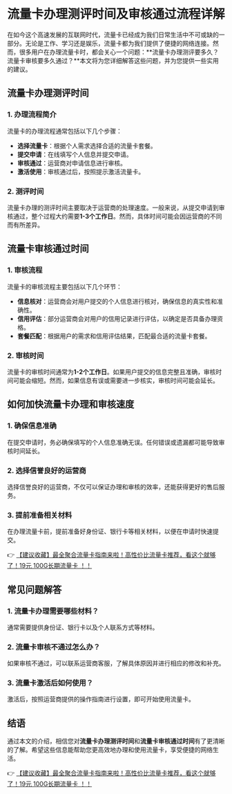 # 流量卡办理测评时间及审核通过流程详解

在如今这个高速发展的互联网时代，流量卡已经成为我们日常生活中不可或缺的一部分。无论是工作、学习还是娱乐，流量卡都为我们提供了便捷的网络连接。然而，很多用户在办理流量卡时，都会关心一个问题：**流量卡办理测评要多久？流量卡审核要多久通过？**本文将为您详细解答这些问题，并为您提供一些实用的建议。

## 流量卡办理测评时间

### 1. 办理流程简介
流量卡的办理流程通常包括以下几个步骤：
- **选择流量卡**：根据个人需求选择合适的流量卡套餐。
- **提交申请**：在线填写个人信息并提交申请。
- **审核通过**：运营商对申请信息进行审核。
- **激活使用**：审核通过后，按照提示激活流量卡。

### 2. 测评时间
流量卡办理的测评时间主要取决于运营商的处理速度。一般来说，从提交申请到审核通过，整个过程大约需要**1-3个工作日**。然而，具体时间可能会因运营商的不同而有所差异。

## 流量卡审核通过时间

### 1. 审核流程
流量卡的审核流程主要包括以下几个环节：
- **信息核对**：运营商会对用户提交的个人信息进行核对，确保信息的真实性和准确性。
- **信用评估**：部分运营商会对用户的信用记录进行评估，以确定是否具备办理资格。
- **套餐匹配**：根据用户的需求和信用评估结果，匹配最合适的流量卡套餐。

### 2. 审核时间
流量卡的审核时间通常为**1-2个工作日**。如果用户提交的信息完整且准确，审核时间可能会缩短。然而，如果信息有误或需要进一步核实，审核时间可能会延长。

## 如何加快流量卡办理和审核速度

### 1. 确保信息准确
在提交申请时，务必确保填写的个人信息准确无误。任何错误或遗漏都可能导致审核时间延长。

### 2. 选择信誉良好的运营商
选择信誉良好的运营商，不仅可以保证办理和审核的效率，还能获得更好的售后服务。

### 3. 提前准备相关材料
在办理流量卡前，提前准备好身份证、银行卡等相关材料，以便在申请时快速提交。

👉 [【建议收藏】最全聚合流量卡指南来啦！高性价比流量卡推荐，看这个就够了！19元 100G长期流量卡 ！！](https://bit.ly/Liuliangka)

## 常见问题解答

### 1. 流量卡办理需要哪些材料？
通常需要提供身份证、银行卡以及个人联系方式等材料。

### 2. 流量卡审核不通过怎么办？
如果审核不通过，可以联系运营商客服，了解具体原因并进行相应的修改和补充。

### 3. 流量卡激活后如何使用？
激活后，按照运营商提供的操作指南进行设置，即可开始使用流量卡。

## 结语

通过本文的介绍，相信您对**流量卡办理测评时间**和**流量卡审核通过时间**有了更清晰的了解。希望这些信息能帮助您更高效地办理和使用流量卡，享受便捷的网络生活。

👉 [【建议收藏】最全聚合流量卡指南来啦！高性价比流量卡推荐，看这个就够了！19元 100G长期流量卡 ！！](https://bit.ly/Liuliangka)